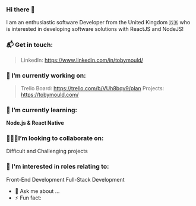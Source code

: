 ### Hi there 👋
I am an enthusiastic software Developer from the United Kingdom :uk: who is interested in developing software solutions with ReactJS and NodeJS!

### 📬 Get in touch: 
> LinkedIn: https://www.linkedin.com/in/tobymould/

### 🔭 I’m currently working on:
 > Trello Board: https://trello.com/b/VUh8bqv9/plan
 > Projects: https://tobymould.com/

### 🌱 I’m currently learning: 
__Node.js & React Native__

### 👬👭👫I’m looking to collaborate on:
Difficult and Challenging projects 

### 👷 I'm interested in roles relating to:
Front-End Development
Full-Stack Development

- 💬 Ask me about ...
- ⚡ Fun fact: 

<!--
**tobymould/tobymould** is a ✨ _special_ ✨ repository because its `README.md` (this file) appears on your GitHub profile.

Here are some ideas to get you started:

- 🔭 I’m currently working on ...
- 🌱 I’m currently learning ...
- 👯 I’m looking to collaborate on ...
- 🤔 I’m looking for help with ...
- 💬 Ask me about ...
- 📫 How to reach me: ...
- 😄 Pronouns: ...
- ⚡ Fun fact: ...
-->
